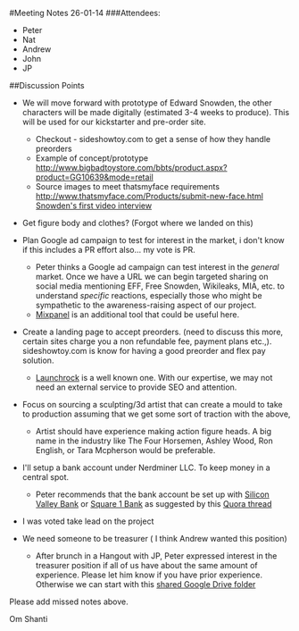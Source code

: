 #Meeting Notes 26-01-14
###Attendees:
* Peter
* Nat
* Andrew
* John
* JP 

##Discussion Points
* We will move forward with prototype of Edward Snowden, the other characters will be made digitally (estimated 3-4 weeks to produce).
 This will be used for our kickstarter and pre-order site. 
	* Checkout - sideshowtoy.com to get a sense of how they handle preorders 
	* Example of concept/prototype http://www.bigbadtoystore.com/bbts/product.aspx?product=GG10639&mode=retail
	* Source images to meet thatsmyface requirements http://www.thatsmyface.com/Products/submit-new-face.html [Snowden's first video interview](http://www.theguardian.com/world/video/2013/jun/09/nsa-whistleblower-edward-snowden-interview-video)

* Get figure body and clothes? (Forgot where we landed on this)

* Plan Google ad campaign to test for interest in the market, i don't know if this includes a PR effort also… my vote is PR.
	* Peter thinks a Google ad campaign can test interest in the *general* market. Once we have a URL we can begin targeted sharing on social media mentioning EFF, Free Snowden, Wikileaks, MIA, etc. to understand *specific* reactions, especially those who might be sympathetic to the awareness-raising aspect of our project.
	* [Mixpanel](https://mixpanel.com/) is an additional tool that could be useful here.

* Create a landing page to accept preorders. (need to discuss this more, certain sites charge you a non refundable fee, payment plans etc.,).
sideshowtoy.com is know for having a good preorder and flex pay solution.
	* [Launchrock](http://launchrock.co/) is a well known one. With our expertise, we may not need an external service to provide SEO and attention.

* Focus on sourcing a sculpting/3d artist that can create a mould to take to production assuming that we get some sort of traction with the above,
	* Artist should have experience making action figure heads. A big name in the industry like The Four Horsemen, Ashley Wood, Ron English, or Tara Mcpherson would be preferable.

* I'll setup a bank account under Nerdminer LLC. To keep money in a central spot.
	* Peter recommends that the bank account be set up with [Silicon Valley Bank](http://www.svb.com/) or [Square 1 Bank](https://www.square1financial.com/) as suggested by this [Quora thread](http://www.quora.com/Which-is-the-best-bank-for-Series-A-startups-in-NYC)

* I was voted take lead on the project 

* We need someone to be treasurer ( I think Andrew wanted this position)
	* After brunch in a Hangout with JP, Peter expressed interest in the treasurer position if all of us have about the same amount of experience. Please let him know if you have prior experience. Otherwise we can start with this [shared Google Drive folder](https://drive.google.com/folderview?id=0B7VQBEwKS1uoelVxcXhSSkh5OWc&usp=sharing)

Please add missed notes above.

Om Shanti 
